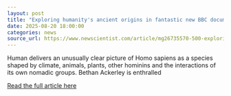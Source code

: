 ```yaml
---
layout: post
title: "Exploring humanity's ancient origins in fantastic new BBC documentary"
date: 2025-08-20 18:00:00 
categories: news
source_url: https://www.newscientist.com/article/mg26735570-500-exploring-humanitys-ancient-origins-in-fantastic-new-bbc-documentary/?utm_campaign=RSS%7CNSNS&utm_source=NSNS&utm_medium=RSS&utm_content=home
---
```


Human delivers an unusually clear picture of Homo sapiens as a species shaped by climate, animals, plants, other hominins and the interactions of its own nomadic groups. Bethan Ackerley is enthralled

[Read the full article here](https://www.newscientist.com/article/mg26735570-500-exploring-humanitys-ancient-origins-in-fantastic-new-bbc-documentary/?utm_campaign=RSS%7CNSNS&utm_source=NSNS&utm_medium=RSS&utm_content=home)

